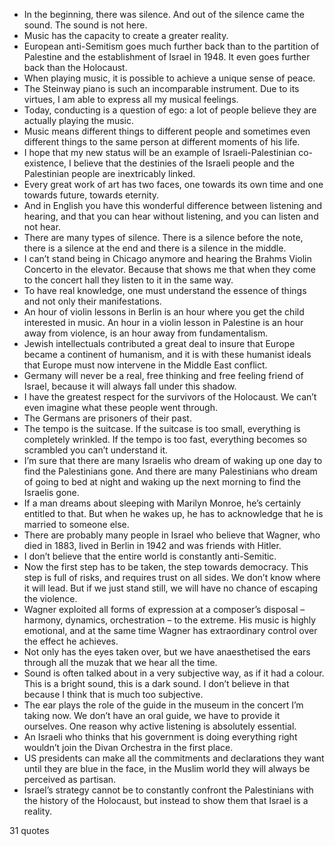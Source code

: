  - In the beginning, there was silence. And out of the silence came the sound. The sound is not here.
 - Music has the capacity to create a greater reality.
 - European anti-Semitism goes much further back than to the partition of Palestine and the establishment of Israel in 1948. It even goes further back than the Holocaust.
 - When playing music, it is possible to achieve a unique sense of peace.
 - The Steinway piano is such an incomparable instrument. Due to its virtues, I am able to express all my musical feelings.
 - Today, conducting is a question of ego: a lot of people believe they are actually playing the music.
 - Music means different things to different people and sometimes even different things to the same person at different moments of his life.
 - I hope that my new status will be an example of Israeli-Palestinian co-existence, I believe that the destinies of the Israeli people and the Palestinian people are inextricably linked.
 - Every great work of art has two faces, one towards its own time and one towards future, towards eternity.
 - And in English you have this wonderful difference between listening and hearing, and that you can hear without listening, and you can listen and not hear.
 - There are many types of silence. There is a silence before the note, there is a silence at the end and there is a silence in the middle.
 - I can’t stand being in Chicago anymore and hearing the Brahms Violin Concerto in the elevator. Because that shows me that when they come to the concert hall they listen to it in the same way.
 - To have real knowledge, one must understand the essence of things and not only their manifestations.
 - An hour of violin lessons in Berlin is an hour where you get the child interested in music. An hour in a violin lesson in Palestine is an hour away from violence, is an hour away from fundamentalism.
 - Jewish intellectuals contributed a great deal to insure that Europe became a continent of humanism, and it is with these humanist ideals that Europe must now intervene in the Middle East conflict.
 - Germany will never be a real, free thinking and free feeling friend of Israel, because it will always fall under this shadow.
 - I have the greatest respect for the survivors of the Holocaust. We can’t even imagine what these people went through.
 - The Germans are prisoners of their past.
 - The tempo is the suitcase. If the suitcase is too small, everything is completely wrinkled. If the tempo is too fast, everything becomes so scrambled you can’t understand it.
 - I’m sure that there are many Israelis who dream of waking up one day to find the Palestinians gone. And there are many Palestinians who dream of going to bed at night and waking up the next morning to find the Israelis gone.
 - If a man dreams about sleeping with Marilyn Monroe, he’s certainly entitled to that. But when he wakes up, he has to acknowledge that he is married to someone else.
 - There are probably many people in Israel who believe that Wagner, who died in 1883, lived in Berlin in 1942 and was friends with Hitler.
 - I don’t believe that the entire world is constantly anti-Semitic.
 - Now the first step has to be taken, the step towards democracy. This step is full of risks, and requires trust on all sides. We don’t know where it will lead. But if we just stand still, we will have no chance of escaping the violence.
 - Wagner exploited all forms of expression at a composer’s disposal – harmony, dynamics, orchestration – to the extreme. His music is highly emotional, and at the same time Wagner has extraordinary control over the effect he achieves.
 - Not only has the eyes taken over, but we have anaesthetised the ears through all the muzak that we hear all the time.
 - Sound is often talked about in a very subjective way, as if it had a colour. This is a bright sound, this is a dark sound. I don’t believe in that because I think that is much too subjective.
 - The ear plays the role of the guide in the museum in the concert I’m taking now. We don’t have an oral guide, we have to provide it ourselves. One reason why active listening is absolutely essential.
 - An Israeli who thinks that his government is doing everything right wouldn’t join the Divan Orchestra in the first place.
 - US presidents can make all the commitments and declarations they want until they are blue in the face, in the Muslim world they will always be perceived as partisan.
 - Israel’s strategy cannot be to constantly confront the Palestinians with the history of the Holocaust, but instead to show them that Israel is a reality.

31 quotes